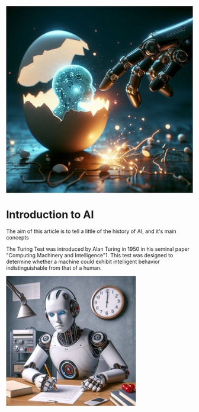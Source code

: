 <img src="https://github.com/joaopaulo-souza/Introduction-to-AI/blob/master/Images/robot-egg.jpeg" width="900">

<h1> Introduction to AI </h1>

<p>
The aim of this article is to tell a little of the history of AI, and it's main concepts
</p>

<div class="container">


<div class="text">
<p>
The Turing Test was introduced by Alan Turing in 1950 in his seminal paper "Computing Machinery and Intelligence"1. This test was designed to determine whether a machine could exhibit intelligent behavior indistinguishable from that of a human.
</p>
</div>

<div class="image">
<img src="https://github.com/joaopaulo-souza/Introduction-to-AI/blob/master/Images/turing.jpeg" width="350">
</div>

</div>